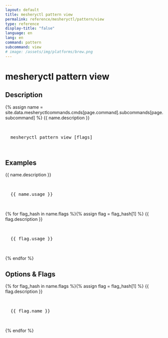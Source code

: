 ```yaml
---
layout: default
title: mesheryctl pattern view
permalink: reference/mesheryctl/pattern/view
type: reference
display-title: "false"
language: en
lang: en
command: pattern
subcommand: view
# image: /assets/img/platforms/brew.png
---
```


<!-- Copy this template to create individual doc pages for each mesheryctl commands -->

<!-- Name of the command -->
# mesheryctl pattern view

<!-- Description of the command. Preferably a paragraph -->
## Description

{% assign name = site.data.mesheryctlcommands.cmds[page.command].subcommands[page.subcommand] %}
{{ name.description }}


<!-- Basic usage of the command -->
<pre class="codeblock-pre">
  <div class="codeblock">
  mesheryctl pattern view [flags] 
  </div>
</pre>

## Examples

{{ name.description }}
<pre class="codeblock-pre">
  <div class="codeblock">
  {{ name.usage }}
  </div>
</pre>
{% for flag_hash in name.flags %}{% assign flag = flag_hash[1] %}
{{ flag.description }}
<pre class="codeblock-pre">
  <div class="codeblock">
  {{ flag.usage }}
  </div>
</pre>
{% endfor %}
<br/>

<!-- Options/Flags available in this command -->
## Options & Flags

{% for flag_hash in name.flags %}{% assign flag = flag_hash[1] %}
{{ flag.description }}
<pre class="codeblock-pre">
  <div class="codeblock">
  {{ flag.name }}
  </div>
</pre>
{% endfor %}
<br/>